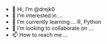 - 👋 Hi, I’m @drejk0
- 👀 I’m interested in ...
- 🌱 I’m currently learning ... R, Python
- 💞️ I’m looking to collaborate on ...
- 📫 How to reach me ...

<!---
drejk0/drejk0 is a ✨ special ✨ repository because its `README.md` (this file) appears on your GitHub profile.
You can click the Preview link to take a look at your changes.
--->
